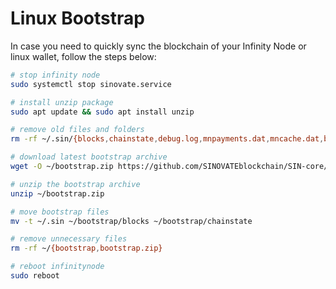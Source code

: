 # Linux Bootstrap
In case you need to quickly sync the blockchain of your Infinity Node or linux wallet, follow the steps below:

```bash
# stop infinity node
sudo systemctl stop sinovate.service

# install unzip package
sudo apt update && sudo apt install unzip

# remove old files and folders
rm -rf ~/.sin/{blocks,chainstate,debug.log,mnpayments.dat,mncache.dat,banlist.dat,peers.dat,netfulfilled.dat,governance.dat,fee_estimates.dat}

# download latest bootstrap archive
wget -O ~/bootstrap.zip https://github.com/SINOVATEblockchain/SIN-core/releases/latest/download/bootstrap.zip

# unzip the bootstrap archive
unzip ~/bootstrap.zip

# move bootstrap files
mv -t ~/.sin ~/bootstrap/blocks ~/bootstrap/chainstate

# remove unnecessary files
rm -rf ~/{bootstrap,bootstrap.zip}

# reboot infinitynode
sudo reboot
```

